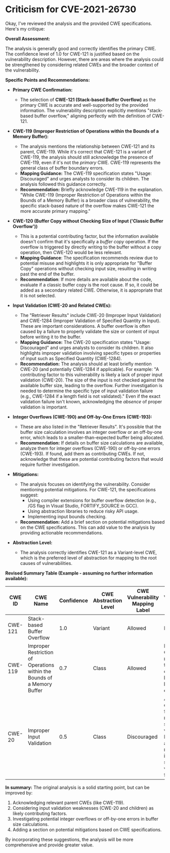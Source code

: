 # Criticism for CVE-2021-26730

Okay, I've reviewed the analysis and the provided CWE specifications. Here's my critique:

**Overall Assessment:**

The analysis is generally good and correctly identifies the primary CWE. The confidence level of 1.0 for CWE-121 is justified based on the vulnerability description. However, there are areas where the analysis could be strengthened by considering related CWEs and the broader context of the vulnerability.

**Specific Points and Recommendations:**

*   **Primary CWE Confirmation:**
    *   The selection of **CWE-121 (Stack-based Buffer Overflow)** as the primary CWE is accurate and well-supported by the provided information. The vulnerability description explicitly mentions "stack-based buffer overflow," aligning perfectly with the definition of CWE-121.

*   **CWE-119 (Improper Restriction of Operations within the Bounds of a Memory Buffer):**
    *   The analysis mentions the relationship between CWE-121 and its parent, CWE-119. While it's correct that CWE-121 is a variant of CWE-119, the analysis should still acknowledge the presence of CWE-119, even if it's not the *primary* CWE.  CWE-119 represents the general class of buffer boundary errors.
    *   **Mapping Guidance:**  The CWE-119 specification states "Usage: Discouraged" and urges analysts to consider its children. The analysis followed this guidance correctly.
    *   **Recommendation:** Briefly acknowledge CWE-119 in the explanation. "While CWE-119 (Improper Restriction of Operations within the Bounds of a Memory Buffer) is a broader class of vulnerability, the specific stack-based nature of the overflow makes CWE-121 the more accurate primary mapping."

*   **CWE-120 (Buffer Copy without Checking Size of Input ('Classic Buffer Overflow'))**
    *   This is a potential contributing factor, but the information available doesn't confirm that it's specifically a *buffer copy* operation. If the overflow is triggered by directly writing to the buffer without a copy operation, then CWE-120 would be less relevant.
    *   **Mapping Guidance**: The specification recommends review due to potential misuse and highlights it is only appropriate for "Buffer Copy" operations without checking input size, resulting in writing past the end of the buffer.
    *   **Recommendation**: If more details are available about the code, evaluate if a classic buffer copy is the root cause. If so, it could be added as a secondary related CWE. Otherwise, it is appropriate that it is not selected.

*   **Input Validation (CWE-20 and Related CWEs):**
    *   The "Retriever Results" include CWE-20 (Improper Input Validation) and CWE-1284 (Improper Validation of Specified Quantity in Input).  These are important considerations.  A buffer overflow is often caused by a failure to properly validate the size or content of input before writing it to the buffer.
    *   **Mapping Guidance:** The CWE-20 specification states "Usage: Discouraged" and urges analysts to consider its children. It also highlights improper validation involving specific types or properties of input such as Specified Quantity (CWE-1284).
    *   **Recommendation:** The analysis should at least briefly mention CWE-20 (and potentially CWE-1284 if applicable). For example: "A contributing factor to this vulnerability is likely a lack of proper input validation (CWE-20). The size of the input is not checked against the available buffer size, leading to the overflow. Further investigation is needed to determine the specific type of input validation failure (e.g., CWE-1284 if a length field is not validated)."  Even if the exact validation failure isn't known, acknowledging the *absence* of proper validation is important.

*   **Integer Overflows (CWE-190) and Off-by-One Errors (CWE-193):**
    *   These are also listed in the "Retriever Results". It's possible that the buffer size calculation involves an integer overflow or an off-by-one error, which leads to a smaller-than-expected buffer being allocated.
    *   **Recommendation:**  If details on buffer size calculations are available, analyze them for integer overflows (CWE-190) or off-by-one errors (CWE-193). If found, add them as contributing CWEs. If not, acknowledge that these are potential contributing factors that would require further investigation.

*   **Mitigations:**
    *   The analysis focuses on identifying the vulnerability. Consider mentioning potential mitigations. For CWE-121, the specifications suggest:
        *   Using compiler extensions for buffer overflow detection (e.g., /GS flag in Visual Studio, FORTIFY\_SOURCE in GCC).
        *   Using abstraction libraries to reduce risky API usage.
        *   Implementing input bounds checking.
    *   **Recommendation:** Add a brief section on potential mitigations based on the CWE specifications. This can add value to the analysis by providing actionable recommendations.

*   **Abstraction Level:**
    *   The analysis correctly identifies CWE-121 as a Variant-level CWE, which is the preferred level of abstraction for mapping to the root causes of vulnerabilities.

**Revised Summary Table (Example - assuming no further information available):**

| CWE ID | CWE Name | Confidence | CWE Abstraction Level | CWE Vulnerability Mapping Label | CWE-Vulnerability Mapping Notes |
|---|---|---|---|---|---|
| CWE-121 | Stack-based Buffer Overflow | 1.0 | Variant | Allowed | Primary CWE |
| CWE-119 | Improper Restriction of Operations within the Bounds of a Memory Buffer | 0.7 | Class | Allowed | Parent of CWE-121, representing the broader class of buffer boundary errors. |
| CWE-20 | Improper Input Validation | 0.5 | Class | Discouraged | A likely contributing factor due to missing input size validation. Further analysis needed to identify the specific validation failure. |

**In summary:** The original analysis is a solid starting point, but can be improved by:

1.  Acknowledging relevant parent CWEs (like CWE-119).
2.  Considering input validation weaknesses (CWE-20 and children) as likely contributing factors.
3.  Investigating potential integer overflows or off-by-one errors in buffer size calculations.
4.  Adding a section on potential mitigations based on CWE specifications.

By incorporating these suggestions, the analysis will be more comprehensive and provide greater value.
